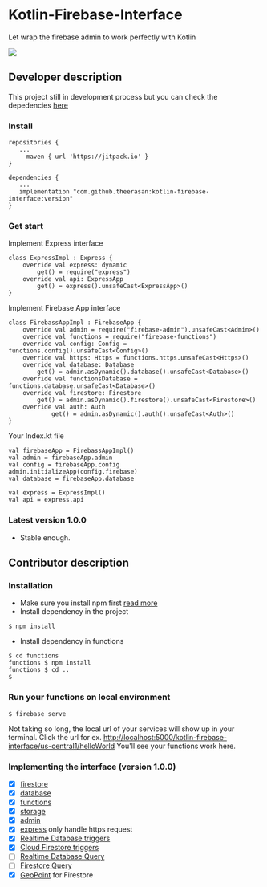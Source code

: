 # Kotlin-Firebase-Interface
Let wrap the firebase admin to work perfectly with Kotlin

[![](https://jitpack.io/v/theerasan/kotlin-firebase-interface.svg)](https://jitpack.io/#theerasan/kotlin-firebase-interface)

## Developer description
This project still in development process but you can check the depedencies [here](https://jitpack.io/#theerasan/kotlin-firebase-interface) 

### Install

```
repositories {
   ...
	 maven { url 'https://jitpack.io' }
}

dependencies {
   ...
   implementation "com.github.theerasan:kotlin-firebase-interface:version"
}
```
### Get start
Implement Express interface

```
class ExpressImpl : Express {
    override val express: dynamic
        get() = require("express")
    override val api: ExpressApp
        get() = express().unsafeCast<ExpressApp>()
}
```

Implement Firebase App interface

```
class FirebassAppImpl : FirebaseApp {
    override val admin = require("firebase-admin").unsafeCast<Admin>()
    override val functions = require("firebase-functions")
    override val config: Config = functions.config().unsafeCast<Config>()
    override val https: Https = functions.https.unsafeCast<Https>()
    override val database: Database
        get() = admin.asDynamic().database().unsafeCast<Database>()
    override val functionsDatabase = functions.database.unsafeCast<Database>()
    override val firestore: Firestore
        get() = admin.asDynamic().firestore().unsafeCast<Firestore>()
    override val auth: Auth
            get() = admin.asDynamic().auth().unsafeCast<Auth>()
}
```

Your Index.kt file

```
val firebaseApp = FirebassAppImpl()
val admin = firebaseApp.admin
val config = firebaseApp.config
admin.initializeApp(config.firebase)
val database = firebaseApp.database

val express = ExpressImpl()
val api = express.api
```

### Latest version 1.0.0
* Stable enough.

## Contributor description

### Installation
- Make sure you install npm first [read more](https://www.npmjs.com/)
- Install dependency in the project
```
$ npm install
```
- Install dependency in functions
```
$ cd functions
functions $ npm install
functions $ cd ..
$
```

### Run your functions on local environment
```
$ firebase serve
```
Not taking so long, the local url of your services will show up in your terminal.
Click the url for ex. [http://localhost:5000/kotlin-firebase-interface/us-central1/helloWorld](http://localhost:5000/kotlin-firebase-interface/us-central1/helloWorld) You'll see your functions work here.

### Implementing the interface (version 1.0.0)
* [x] [firestore](https://firebase.google.com/docs/reference/js/firebase.firestore)
* [x] [database](https://firebase.google.com/docs/reference/js/firebase.database)
* [x] [functions](https://firebase.google.com/docs/reference/js/firebase.functions)
* [x] [storage](https://firebase.google.com/docs/reference/js/firebase.storage)
* [x] [admin](https://firebase.google.com/docs/reference/admin/node/)
* [x] [express](https://expressjs.com/en/4x/api.html) only handle https request
* [x] [Realtime Database triggers](https://firebase.google.com/docs/functions/database-events)
* [x] [Cloud Firestore triggers](https://firebase.google.com/docs/functions/firestore-events)
* [ ] [Realtime Database Query](https://firebase.google.com/docs/reference/android/com/google/firebase/database/Query)
* [ ] [Firestore Query](https://firebase.google.com/docs/reference/android/com/google/firebase/firestore/Query)
* [x] [GeoPoint](https://firebase.google.com/docs/reference/android/com/google/firebase/firestore/GeoPoint) for Firestore
